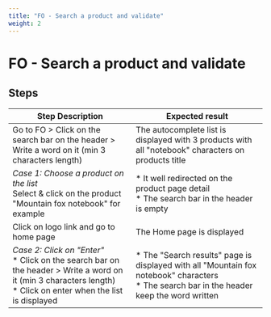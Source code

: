 ```yaml
---
title: "FO - Search a product and validate"
weight: 2
---
```


# FO - Search a product and validate
## Steps
| Step Description | Expected result |
| ----- | ----- |
| Go to FO > Click on the search bar on the header > Write a word on it (min 3 characters length) | The autocomplete list is displayed with 3 products with all "notebook" characters on products title |
| *Case 1: Choose a product on the list*<br>Select & click on the product "Mountain fox notebook" for example | * It well redirected on the product page detail<br> * The search bar in the header is empty |
| Click on logo link and go to home page | The Home page is displayed |
| *Case 2: Click on "Enter"*<br> * Click on the search bar on the header > Write a word on it (min 3 characters length)<br> * Click on enter when the list is displayed | * The "Search results" page is displayed with all "Mountain fox notebook" characters<br> * The search bar in the header keep the word written |
